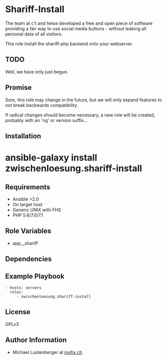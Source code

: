 Shariff-Install
===============

The team at c't and heise developed a free and open piece of software providing a fair way to use social media buttons - without leaking all personal data of all visitors.

This role install the shariff-php backend onto your webserver.

TODO
----

Well, we have only just begun.

Promise
-------

Sure, this role may change in the future, but we will only expand features to not break backwards compatibility.

If radical changes should become necessary, a new role will be created, probably with an 'ng' or version suffix...

Installation
------------

 # ansible-galaxy install zwischenloesung.shariff-install

Requirements
------------

* Ansible >2.0
* On target host
 * Generic UNIX with FHS
 * PHP 5.6/7.0/7.1

Role Variables
--------------

* app\_\_shariff

Dependencies
------------

Example Playbook
----------------

    - hosts: servers
      roles:
         - zwischenloesung.shariff-install

License
-------

GPLv3

Author Information
------------------

* Michael Lustenberger at [inofix.ch](http://www.inofix.ch)

